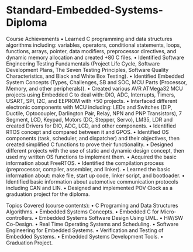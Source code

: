 # Standard-Embedded-Systems-Diploma

Course Achievements
•	Learned C programming and data structures algorithms including: variables, operators, conditional statements, loops, functions, arrays, pointer, data modifiers, preprocessor directives, and dynamic memory allocation and created +80 C files.
•	Identified Software Engineering Testing Fundamentals (Project Life Cycle, Software Development Plans, The Seven Testing Principles, Software Quality Characteristics, and Black and White Box Testing).
•	 Identified Embedded System Concepts (Types, Challenges, SB and SOC, MCU Parts (Processor, Memory, and other peripherals)).
•	Created various AVR ATMega32 MCU projects using Embedded C to deal with: DIO, ADC, Interrupts, Timers, USART, SPI, I2C, and EEPROM with +50 projects.
•	Interfaced different electronic components with MCU including: LEDs and Switches (DIP, Ductile, Optocoupler, Darlington Pair, Relay, NPN and PNP Transistors), 7 Segment, LCD, Keypad, Motors (DC, Stepper, Servo), LM35, LDR and created Drivers for DIO, ADC, LCD, and other components.
•	Identified RTOS concept and compared between it and GPOS.
•	Identified OS components (task, scheduler, and dispatcher) and their objectives, then created simplified C functions to prove their functionality.
•	Designed different projects with the use of static and dynamic design concept, then used my written OS functions to implement them.
•	Acquired the basic information about FreeRTOS.
•	Identified the compilation process (preprocessor, compiler, assembler, and linker).
•	Learned the basic information about: make file, start up code, linker script, and bootloader.
•	Identified basic information about automotive communication protocols including CAN and LIN.
•	Designed and implemented POV Clock as a graduation project for the diploma.


Topics Covered (course contents):
•	C Programing and Data Structures Algorithms.
•	Embedded Systems Concepts.
•	Embedded C for Micro-controllers.
•	Embedded Systems Software Design Using UML.
•	HW/SW Co-Design.
•	Real Time Operating Systems and Scheduling.
•	Software Engineering for Embedded Systems.
•	Verification and Testing of Embedded Systems.
•	Embedded Systems Development Tools.
•	Graduation Project.
